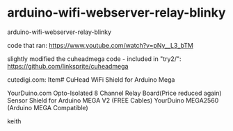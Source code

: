 arduino-wifi-webserver-relay-blinky
===================================

arduino-wifi-webserver-relay-blinky

code that ran: <https://www.youtube.com/watch?v=pNy__L3_bTM>

slightly modified the cuheadmega code - included in "try2/":
  https://github.com/linksprite/cuheadmega 

  cutedigi.com:
    Item# CuHead WiFi Shield for Arduino Mega

  YourDuino.com
    Opto-Isolated 8 Channel Relay Board(Price reduced again)
    Sensor Shield for Arduino MEGA V2 (FREE Cables)
    YourDuino MEGA2560 (Arduino MEGA Compatible)

keith
